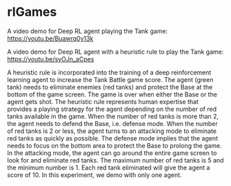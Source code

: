 # rlGames

A video demo for Deep RL agent playing the Tank game: https://youtu.be/Buawrq0y13k

A video demo for Deep RL agent with a heuristic rule to play the Tank game: https://youtu.be/syOJn_aCpes

A heuristic rule is incorporated into the training of a deep reinforcement learning agent to increase the Tank Battle game score. The agent (green tank) needs to eliminate enemies (red tanks) and protect the Base at the bottom of the game screen. The game is over when either the Base or the agent gets shot. The heuristic rule represents human expertise that provides a playing strategy for the agent depending on the number of red tanks available in the game. When the number of red tanks is more than 2, the agent needs to defend the Base, i.e. defense mode. When the number of red tanks is 2 or less, the agent turns to an attacking mode to eliminate red tanks as quickly as possible. The defense mode implies that the agent needs to focus on the bottom area to protect the Base to prolong the game. In the attacking mode, the agent can go around the entire game screen to look for and eliminate red tanks. The maximum number of red tanks is 5 and the minimum number is 1. Each red tank eliminated will give the agent a score of 10. In this experiment, we demo with only one agent.
